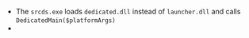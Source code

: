 - The `srcds.exe` loads `dedicated.dll` instead of `launcher.dll` and calls `DedicatedMain($platformArgs)`
- 